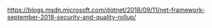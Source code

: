 https://blogs.msdn.microsoft.com/dotnet/2018/09/11/net-framework-september-2018-security-and-quality-rollup/
